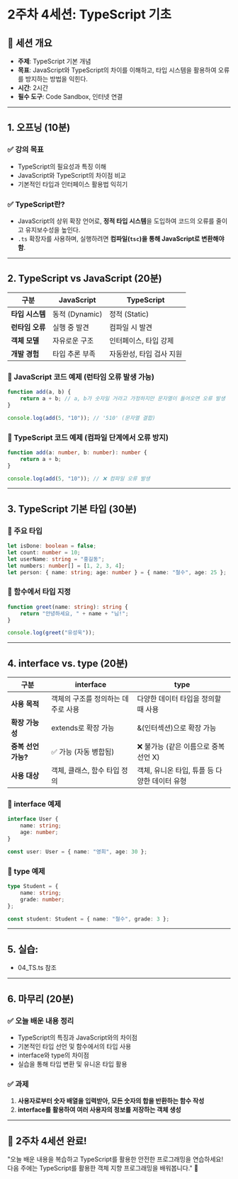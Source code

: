 # 2주차 4세션: TypeScript 기초

## 📌 세션 개요
- **주제**: TypeScript 기본 개념
- **목표**: JavaScript와 TypeScript의 차이를 이해하고, 타입 시스템을 활용하여 오류를 방지하는 방법을 익힌다.
- **시간**: 2시간
- **필수 도구**: Code Sandbox, 인터넷 연결

---

## 1. 오프닝 (10분)
### ✅ 강의 목표
- TypeScript의 필요성과 특징 이해
- JavaScript와 TypeScript의 차이점 비교
- 기본적인 타입과 인터페이스 활용법 익히기

### ✅ TypeScript란?
- JavaScript의 상위 확장 언어로, **정적 타입 시스템**을 도입하여 코드의 오류를 줄이고 유지보수성을 높인다.
- `.ts` 확장자를 사용하며, 실행하려면 **컴파일(`tsc`)을 통해 JavaScript로 변환해야 함**.

---

## 2. TypeScript vs JavaScript (20분)

| 구분         | JavaScript   | TypeScript     |
|------------|--------------|----------------|
| **타입 시스템** | 동적 (Dynamic) | 정적 (Static)    |
| **런타임 오류** | 실행 중 발견     | 컴파일 시 발견       |
| **객체 모델**  | 자유로운 구조      | 인터페이스, 타입 강제   |
| **개발 경험**  | 타입 추론 부족     | 자동완성, 타입 검사 지원 |

### 🔹 JavaScript 코드 예제 (런타임 오류 발생 가능)
```js
function add(a, b) {
    return a + b; // a, b가 숫자일 거라고 가정하지만 문자열이 들어오면 오류 발생
}

console.log(add(5, "10")); // '510' (문자열 결합)
```

### 🔹 TypeScript 코드 예제 (컴파일 단계에서 오류 방지)
```ts
function add(a: number, b: number): number {
    return a + b;
}

console.log(add(5, "10")); // ❌ 컴파일 오류 발생
```

---

## 3. TypeScript 기본 타입 (30분)

### 🔹 주요 타입
```ts
let isDone: boolean = false;
let count: number = 10;
let userName: string = "홍길동";
let numbers: number[] = [1, 2, 3, 4];
let person: { name: string; age: number } = { name: "철수", age: 25 };
```

### 🔹 함수에서 타입 지정
```ts
function greet(name: string): string {
    return "안녕하세요, " + name + "님!";
}

console.log(greet("유성욱"));
```

---

## 4. interface vs. type (20분)

| 구분            | interface            | type                        |
|---------------|----------------------|-----------------------------|
| **사용 목적**     | 객체의 구조를 정의하는 데 주로 사용 | 다양한 데이터 타입을 정의할 때 사용        |
| **확장 가능성**    | extends로 확장 가능       | &(인터섹션)으로 확장 가능             |
| **중복 선언 가능?** | ✅ 가능 (자동 병합됨)        | ❌ 불가능 (같은 이름으로 중복 선언 X)    |
| **사용 대상**     | 객체, 클래스, 함수 타입 정의    | 객체, 유니온 타입, 튜플 등 다양한 데이터 유형 |

### 🔹 interface 예제
```ts
interface User {
    name: string;
    age: number;
}

const user: User = { name: "영희", age: 30 };
```

### 🔹 type 예제
```ts
type Student = {
    name: string;
    grade: number;
};

const student: Student = { name: "철수", grade: 3 };
```

---

## 5. 실습: 

- 04_TS.ts 참조

---

## 6. 마무리 (20분)
### ✅ 오늘 배운 내용 정리
- TypeScript의 특징과 JavaScript와의 차이점
- 기본적인 타입 선언 및 함수에서의 타입 사용
- interface와 type의 차이점
- 실습을 통해 타입 변환 및 유니온 타입 활용

### ✅ 과제
1. **사용자로부터 숫자 배열을 입력받아, 모든 숫자의 합을 반환하는 함수 작성**
2. **interface를 활용하여 여러 사용자의 정보를 저장하는 객체 생성**

---

## 🎯 2주차 4세션 완료!
"오늘 배운 내용을 복습하고 TypeScript를 활용한 안전한 프로그래밍을 연습하세요! 다음 주에는 TypeScript를 활용한 객체 지향 프로그래밍을 배워봅니다." 🚀

